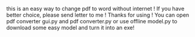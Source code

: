 this is an easy way to change pdf to word without internet !
If you have better choice, please send letter to me !
Thanks for using !
You can open pdf converter gui.py and pdf converter.py or use offline model.py to download some easy model and turn it into an exe!
